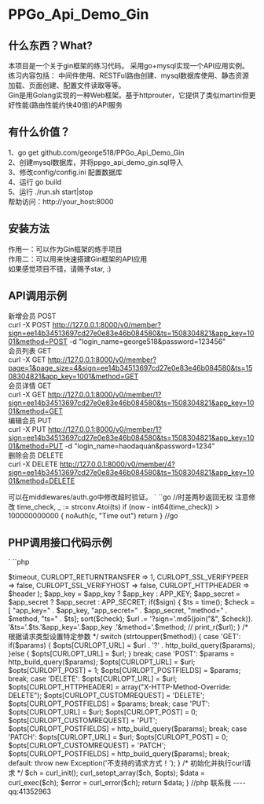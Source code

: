 PPGo_Api_Demo_Gin
====
什么东西？What?
----
本项目是一个关于gin框架的练习代码。 采用go+mysql实现一个API应用实例。 练习内容包括： 中间件使用、RESTFul路由创建、mysql数据库使用、静态资源加载、页面创建、配置文件读取等等。<br />
Gin是用Golang实现的一种Web框架。基于httprouter，它提供了类似martini但更好性能(路由性能约快40倍)的API服务

有什么价值？
----
1、go get github.com/george518/PPGo_Api_Demo_Gin    
2、创建mysql数据库，并将ppgo_api_demo_gin.sql导入    
3、修改config/config.ini 配置数据库    
4、运行 go build    
5、运行 ./run.sh start|stop    
帮助访问：http://your_host:8000  

安装方法    
----
作用一：可以作为Gin框架的练手项目    
作用二：可以用来快速搭建Gin框架的API应用    
如果感觉项目不错，请赐予star, :)        

API调用示例
----
新增会员 POST<br />
curl -X POST http://127.0.0.1:8000/v0/member?sign=ee14b34513697cd27e0e83e46b084580&ts=1508304821&app_key=1001&method=POST -d "login_name=george518&password=123456"<br />
会员列表 GET<br />
curl -X GET http://127.0.0.1:8000/v0/member?page=1&page_size=4&sign=ee14b34513697cd27e0e83e46b084580&ts=1508304821&app_key=1001&method=GET<br />
会员详情 GET<br />
curl -X GET http://127.0.0.1:8000/v0/member/1?sign=ee14b34513697cd27e0e83e46b084580&ts=1508304821&app_key=1001&method=GET<br />
编辑会员 PUT<br />
curl -X PUT http://127.0.0.1:8000/v0/member/1?sign=ee14b34513697cd27e0e83e46b084580&ts=1508304821&app_key=1001&method=PUT -d "login_name=haodaquan&password=1234"<br />
删除会员 DELETE<br />
curl -X DELETE http://127.0.0.1:8000/v0/member/4?sign=ee14b34513697cd27e0e83e46b084580&ts=1508304821&app_key=1001&method=DELETE<br />

可以在middlewares/auth.go中修改超时验证。
` ``go
//时差两秒返回无权 注意修改
time_check, _ := strconv.Atoi(ts)
if (now - int64(time_check)) > 100000000000 {
    noAuth(c, "Time out")
    return
}
//go
        
PHP调用接口代码示例
----
` ``php
<?php
/************************************************************
** @Description: PPGo_Api_Demo_Gin API调用DEMO for PHP
** @Author: haodaquan
** @Date:   2017-03-24 14:32:48
** @Last Modified by:   haodaquan
** @Last Modified time: 2017-10-11 13:49:57
*************************************************************/
defined('APP_KEY') OR define("APP_KEY","1001");
defined('APP_SECRET') OR define("APP_SECRET","haodaquan");
$url = "http://127.0.0.1:8000/v0/member/3";
$params["ts"] = time();
$params["method"] = "GET";
$res = http($url,$params,"GET",[],10,true);
print_r($res);
/**
 * [http 调用接口函数]
 * @Date   2016-07-11
 * @Author GeorgeHao
 * @param  string       $url     [接口地址]
 * @param  array        $params  [数组]
 * @param  string       $method  [GET\POST\DELETE\PUT]
 * @param  array        $header  [HTTP头信息]
 * @param  integer      $timeout [超时时间]
 * @param  boolean      $sign    [是否加密]
 * @param  string       $app_key [应用号]
 * @param  string       $app_secret [应用密码]
 * @return [type]                [接口返回数据]
 */
function http($url, $params, $method = 'GET', $header = array(), $timeout = 10,$sign=false,$app_key='',$app_secret='')
{
    $opts = array(
        CURLOPT_TIMEOUT => $timeout,
        CURLOPT_RETURNTRANSFER => 1,
        CURLOPT_SSL_VERIFYPEER => false,
        CURLOPT_SSL_VERIFYHOST => false,
        CURLOPT_HTTPHEADER => $header
    );
    $app_key    = $app_key ? $app_key : APP_KEY;
    $app_secret = $app_secret ? $app_secret : APP_SECRET;
    if($sign)
    {
        $ts = time();
        $check =[
            "app_key=" . $app_key,
            "app_secret=" . $app_secret,
            "method=" . $method,
            "ts=" . $ts];
        sort($check); 
        $url .= '?sign='.md5(join("&", $check)).
                '&ts='.$ts.'&app_key='.$app_key
                .'&method='.$method;
        // print_r($url);
    }
    /* 根据请求类型设置特定参数 */
    switch (strtoupper($method)) {
        case 'GET':
            if($params)
            {
               $opts[CURLOPT_URL] = $url . '?' . http_build_query($params); 
            }else
            {
                $opts[CURLOPT_URL] = $url;
            }
            break;
        case 'POST':
            $params = http_build_query($params);
            $opts[CURLOPT_URL] = $url;
            $opts[CURLOPT_POST] = 1;
            $opts[CURLOPT_POSTFIELDS] = $params;
            break;
        case 'DELETE':
            $opts[CURLOPT_URL] = $url;
            $opts[CURLOPT_HTTPHEADER] = array("X-HTTP-Method-Override: DELETE");
            $opts[CURLOPT_CUSTOMREQUEST] = 'DELETE';
            $opts[CURLOPT_POSTFIELDS] = $params;
            break;
        case 'PUT':
            $opts[CURLOPT_URL] = $url;
            $opts[CURLOPT_POST] = 0;
            $opts[CURLOPT_CUSTOMREQUEST] = 'PUT';
            $opts[CURLOPT_POSTFIELDS] = http_build_query($params);
            break;
        case 'PATCH':
            $opts[CURLOPT_URL] = $url;
            $opts[CURLOPT_POST] = 0;
            $opts[CURLOPT_CUSTOMREQUEST] = 'PATCH';
            $opts[CURLOPT_POSTFIELDS] = http_build_query($params);
            break;
        default:
            throw new Exception('不支持的请求方式！');
    }
  
    /* 初始化并执行curl请求 */
    $ch     = curl_init();
    curl_setopt_array($ch, $opts);
    $data   = curl_exec($ch);
    $error  = curl_error($ch);
    return $data;
}

//php           


联系我
----
qq:41352963


